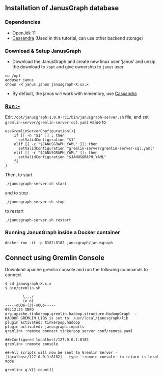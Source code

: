 ## Installation of JanusGraph database

### Dependencies

* OpenJdk 11
* [Cassandra](../Cassandra/Installation.md) (Used in this tutorial, can use other backend storage)

### Download & Setup JanusGraph 

* Download the JanusGraph and create new linux user 'janus' and unzip the download to `/opt` and give ownership to `janus` user

```
cd /opt
adduser janus
chown -R janus:janus janusgraph-X.xx.x
```

* By default, the janus will work with inmemory, use [Cassandra](../Cassandra/Installation.adoc)

### <u>Run :-</u>
Edit `/opt/janusgraph-1.0.0-rc1/bin/janusgraph-server.sh` file, and set `gremlin-server/gremlin-server-cql.yaml` value to 

```
useGremlinServerConfiguration(){
    if [[ -n "$1" ]] ; then
      setValidConfiguration "$1"
    elif [[ -z "$JANUSGRAPH_YAML" ]]; then
      setValidConfiguration "gremlin-server/gremlin-server-cql.yaml"
    elif [[ -r "$JANUSGRAPH_YAML" ]]; then
      setValidConfiguration "$JANUSGRAPH_YAML"
    fi
}
```

Then, to start

```
./janusgraph-server.sh start
```
and to stop
```
./janusgraph-server.sh stop
```
to restart
```
./janusgraph-server.sh restart
```


### Running JanusGraph inside a Docker container

```
docker run -it -p 8182:8182 janusgraph/janusgraph
```

## Connect using Gremlin Console

Download apache gremlin console and run the following commands to connect 

```
$ cd janusgraph-X.x.x
$ bin/gremlin.sh

        \,,,/
        (o o)
-----oOOo-(3)-oOOo-----
09:12:24 INFO  org.apache.tinkerpop.gremlin.hadoop.structure.HadoopGraph  - HADOOP_GREMLIN_LIBS is set to: /usr/local/janusgraph/lib
plugin activated: tinkerpop.hadoop
plugin activated: janusgraph.imports
gremlin> :remote connect tinkerpop.server conf/remote.yaml

##>Configured localhost/127.0.0.1:8182
gremlin> :remote console

##>All scripts will now be sent to Gremlin Server - [localhost/127.0.0.1:8182] - type ':remote console' to return to local mode

gremlin> g.V().count()
```


